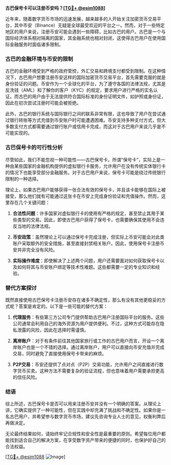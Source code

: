 **古巴保号卡可以注册币安吗？[[TG💪+ @esim1088](https://t.me/s/esim1088)]**

近年来，随着数字货币市场的迅速发展，越来越多的人开始关注加密货币交易平台，其中币安（Binance）无疑是全球最受欢迎的平台之一。然而，对于一些特定地区的用户来说，注册币安可能会遇到一些障碍，比如古巴的用户。古巴是一个与国际经济体系相对隔离的国家，其金融系统也相对封闭，这使得古巴用户在使用国际金融服务时面临诸多限制。

### 古巴的金融环境与币安的限制

古巴的金融环境受到严格的政府管控，外汇交易和跨境支付都受到限制。在这种情况下，古巴用户想要注册币安这样的国际加密货币交易平台，首先需要克服的就是身份验证的问题。币安作为一个全球化的平台，为了遵守各国的法律法规，尤其是反洗钱（AML）和了解你的客户（KYC）的规定，要求用户进行严格的实名认证。而古巴的用户由于无法提供符合国际标准的身份证明文件，如护照或身份证，因此在初次尝试注册时可能会被拒绝。

此外，古巴的银行系统与国际银行之间的联系非常有限，这也导致了用户在尝试通过银行转账等方式充值到币安账户时可能遭遇困难。币安支持多种支付方式，但大多数支付方式都需要通过银行账户或信用卡完成，而这对于古巴用户来说几乎是不可能实现的。

### 古巴保号卡的可行性分析

尽管如此，我们不能忽视一种可能性——古巴保号卡。所谓“保号卡”，实际上是一种由某些国家的金融机构提供的虚拟银行卡服务，允许用户在没有传统实体银行卡的情况下也能享受部分金融服务。对于古巴用户来说，保号卡可能是绕过传统银行限制的一种选择。

理论上，如果古巴用户能够获得一张合法有效的保号卡，并且该卡能够在国际上被接受，那么他们就有可能通过这张卡在币安上完成身份验证和充值操作。然而，这里存在几个关键问题：

1. **合法性问题**：许多国家对虚拟银行卡的使用有严格的规定，甚至禁止其用于某些类型的交易。因此，即使古巴用户获得了保号卡，也需要确保其使用不会违反当地的法律法规。
   
2. **币安政策**：虽然理论上可以通过保号卡完成注册，但实际上币安可能会对此类账户采取额外的安全措施，甚至直接封禁相关账户。因此，使用保号卡注册币安并非完全没有风险。

3. **实际操作难度**：即使解决了上述两个问题，用户还需要面对如何获取保号卡以及如何将其与币安账户绑定等技术性难题。这些都需要一定的专业知识和经验。

### 替代方案探讨

既然直接使用古巴保号卡注册币安存在诸多不确定性，那么有没有其他更稳妥的方式呢？答案是肯定的。以下是一些可能的替代方案：

1. **代理服务**：有些第三方公司专门提供帮助古巴用户注册国际平台的服务。这些公司通常会利用自己的海外资源为用户提供便利。不过，这种方式可能存在隐私泄露的风险，因此在选择时需谨慎。

2. **离岸账户**：对于有条件前往其他国家旅行或工作的古巴用户而言，开设一个离岸账户也是一个不错的选择。通过离岸账户，用户可以直接向币安充值并完成交易，同时避免了直接使用保号卡带来的麻烦。

3. **P2P交易**：币安还提供了点对点（P2P）交易功能，允许用户之间直接进行数字货币买卖。这种方法不需要复杂的验证流程，但也意味着用户需要承担更高的信任风险。

### 结语

综上所述，古巴保号卡是否可以用来注册币安并没有一个明确的答案。从理论上讲，它确实提供了一种可能性，但在实践中却充满了挑战和不确定性。如果你是一名古巴用户，并希望参与数字货币市场，建议先咨询专业人士的意见，权衡利弊后再做决定。

无论最终结果如何，请始终牢记合规性和安全性是最重要的原则。希望每位用户都能找到适合自己的解决方案，在享受数字资产带来的便捷的同时，也保护好自己的合法权益。

[[TG💪+ @esim1088](https://t.me/s/esim1088) ![Image](https://i.postimg.cc/4NQfJmqS/Snipaste-2025-05-13-00-14-12.png)]
